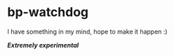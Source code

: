 # bp-watchdog

I have something in my mind, hope to make it happen :)


***Extremely experimental***
